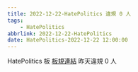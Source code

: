 ```yaml
---
title: 2022-12-22-HatePolitics 違規 0 人
tags:
    - HatePolitics
abbrlink: 2022-12-22-HatePolitics
date: HatePolitics-2022-12-22 12:00:00
---
```

HatePolitics 板 [板規連結](https://www.ptt.cc/bbs/HatePolitics/M.1617115262.A.D60.html)
昨天違規 0 人
